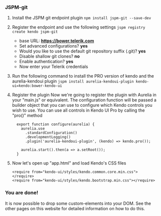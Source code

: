 ### JSPM-git

1. Install the JSPM git endpoint plugin
`npm install jspm-git --save-dev`

2. Register the endpoint and use the following settings
`jspm registry create kendo jspm-git`

    - base URL: __https://bower.telerik.com__
    - Set advanced configurations? __yes__
    - Would you like to use the default git repository suffix (.git)? __yes__
    - Disable shallow git clones? __no__
    - Enable authentication? __yes__
    - Now enter your Telerik credentials

3. Run the following command to install the PRO version of kendo and the aurelia-kendoui plugin
`jspm install aurelia-kendoui-plugin kendo-ui=kendo:bower-kendo-ui`

4. Register the plugin
Now we're going to register the plugin with Aurelia in your "main.js" or equivalent. The configuration function will be passed a builder object that you can use to configure which Kendo controls you wish to use. You can use all controls in Kendo UI Pro by calling the "pro()" method

    ```
      export function configure(aurelia) {
        aurelia.use
          .standardConfiguration()
          .developmentLogging()
          .plugin('aurelia-kendoui-plugin', (kendo) => kendo.pro());

        aurelia.start().then(a => a.setRoot());
      }
    ```

5. Now let's open up "app.html" and load Kendo's CSS files

    ```
    <require from="kendo-ui/styles/kendo.common.core.min.css"></require>
    <require from="kendo-ui/styles/kendo.bootstrap.min.css"></require>
    ```

### You are done!
It is now possible to drop some custom-elements into your DOM. See the other pages on this website for detailed information on how to do this.
